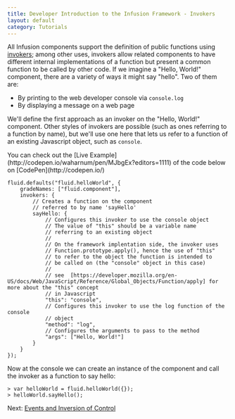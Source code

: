 ```yaml
---
title: Developer Introduction to the Infusion Framework - Invokers
layout: default
category: Tutorials
---
```


All Infusion components support the definition of public functions using [invokers](../Invokers.md); among other uses, invokers allow related components to have different internal implementations of a function but present a common function to be called by other code. If we imagine a "Hello, World!" component, there are a variety of ways it might say "hello". Two of them are:

* By printing to the web developer console via `console.log`
* By displaying a message on a web page

We'll define the first approach as an invoker on the "Hello, World!" component. Other styles of invokers are possible (such as ones referring to a function by name), but we'll use one here that lets us refer to a function of an existing Javascript object, such as `console`.

<div class="infusion-docs-note">You can check out the [Live Example](http://codepen.io/waharnum/pen/MJbgEx?editors=1111) of the code below on [CodePen](http://codepen.io/)</div>

```
fluid.defaults("fluid.helloWorld", {
    gradeNames: ["fluid.component"],
    invokers: {
        // Creates a function on the component         
        // referred to by name 'sayHello'
        sayHello: {
            // Configures this invoker to use the console object
            // The value of "this" should be a variable name
            // referring to an existing object
            //
            // On the framework implentation side, the invoker uses
            // Function.prototype.apply(), hence the use of "this"
            // to refer to the object the function is intended to
            // be called on (the "console" object in this case)
            //
            // see  [https://developer.mozilla.org/en-US/docs/Web/JavaScript/Reference/Global_Objects/Function/apply] for more about the "this" concept
            // in Javascript
            "this": "console",
            // Configures this invoker to use the log function of the console
            // object
            "method": "log",
            // Configures the arguments to pass to the method
            "args": ["Hello, World!"]
        }
    }
});
```

Now at the console we can create an instance of the component and call the invoker as a function to say hello:

```
> var helloWorld = fluid.helloWorld({});
> helloWorld.sayHello();
```

Next: [Events and Inversion of Control](DeveloperIntroductionToInfusionFramework-EventsAndInversionOfControl.html)
